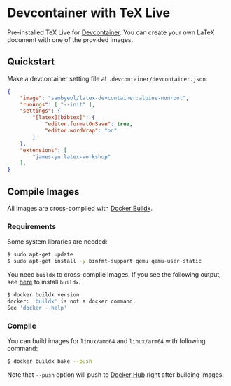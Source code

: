 # Devcontainer with TeX Live
Pre-installed TeX Live for [Devcontainer](https://code.visualstudio.com/docs/remote/containers).
You can create your own LaTeX document with one of the provided images.

## Quickstart
Make a devcontainer setting file at `.devcontainer/devcontainer.json`:
```json
{
    "image": "sambyeol/latex-devcontainer:alpine-nonroot",
    "runArgs": [ "--init" ],
    "settings": {
        "[latex][bibtex]": {
            "editor.formatOnSave": true,
            "editor.wordWrap": "on"
        }
    },
    "extensions": [
        "james-yu.latex-workshop"
    ],
}
```

## Compile Images
All images are cross-compiled with [Docker Buildx](https://docs.docker.com/buildx/working-with-buildx/).

### Requirements
Some system libraries are needed:
```bash
$ sudo apt-get update
$ sudo apt-get install -y binfmt-support qemu qemu-user-static
```

You need `buildx` to cross-compile images.
If you see the following output, see [here](https://docs.docker.com/buildx/working-with-buildx/) to install `buildx`.
```bash
$ docker buildx version
docker: 'buildx' is not a docker command.
See 'docker --help'
```

### Compile
You can build images for `linux/amd64` and `linux/arm64` with following command:
```bash
$ docker buildx bake --push
```
Note that `--push` option will push to [Docker Hub](https://hub.docker.com/repository/docker/sambyeol/latex-devcontainer) right after building images.
